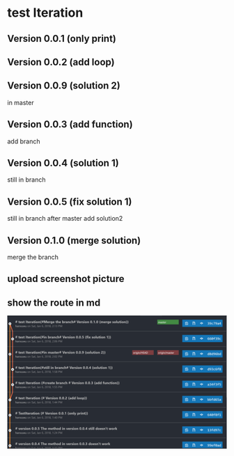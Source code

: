 # test Iteration

## Version 0.0.1 (only print)

## Version 0.0.2 (add loop)


## Version 0.0.9 (solution 2)
in master
## Version 0.0.3 (add function)
add branch
## Version 0.0.4 (solution 1)
still in branch

## Version 0.0.5 (fix solution 1)
still in  branch after master add solution2

## Version 0.1.0 (merge solution)
merge the branch

## upload screenshot picture

## show the route in md

![Image](https://github.com/hanxuwu/Learning-Git/blob/master/TestIteration/Screenshot/Route.PNG)
